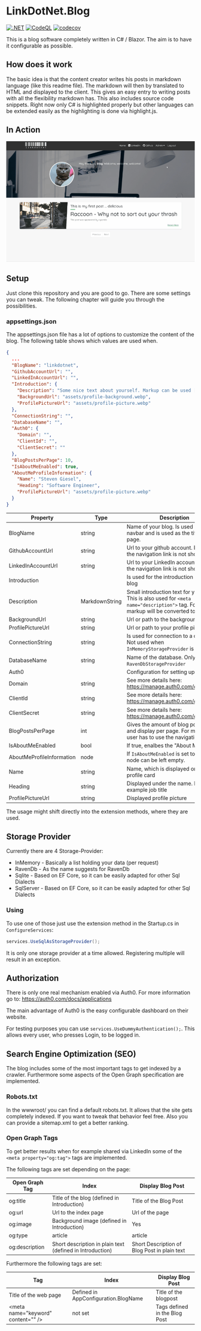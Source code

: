 ﻿# LinkDotNet.Blog
[![.NET](https://github.com/linkdotnet/Blog/actions/workflows/dotnet.yml/badge.svg?branch=master)](https://github.com/linkdotnet/Blog/actions/workflows/dotnet.yml)
[![CodeQL](https://github.com/linkdotnet/Blog/actions/workflows/codeql.yml/badge.svg)](https://github.com/linkdotnet/Blog/actions/workflows/codeql.yml)
[![codecov](https://codecov.io/gh/linkdotnet/Blog/branch/master/graph/badge.svg?token=WBTEYSB55N)](https://codecov.io/gh/linkdotnet/Blog)

This is a blog software completely written in C# / Blazor. The aim is to have it configurable as possible. 

## How does it work
The basic idea is that the content creator writes his posts in markdown language (like this readme file). 
The markdown will then by translated to HTML and displayed to the client. This gives an easy entry to writing posts with all the flexibility markdown has.
This also includes source code snippets. Right now only C# is highlighted properly but other languages can be extended easily as the highlighting is done via highlight.js.

## In Action
![overview](assets/overview.gif)

## Setup
Just clone this repository and you are good to go. There are some settings you can tweak. The following chapter will guide you 
through the possibilities.

### appsettings.json
The appsettings.json file has a lot of options to customize the content of the blog. The following table shows which values are used when.

```json
{
  ...
  "BlogName": "linkdotnet",
  "GithubAccountUrl": "",
  "LinkedInAccountUrl": "",
  "Introduction": {
    "Description": "Some nice text about yourself. Markup can be used [Github](https://github.com/someuser/somerepo)",
    "BackgroundUrl": "assets/profile-background.webp",
    "ProfilePictureUrl": "assets/profile-picture.webp"
  },
  "ConnectionString": "",
  "DatabaseName": "",
  "Auth0": {
    "Domain": "",
    "ClientId": "",
    "ClientSecret": ""
  },
  "BlogPostsPerPage": 10,
  "IsAboutMeEnabled": true,
  "AboutMeProfileInformation": {
    "Name": "Steven Giesel",
    "Heading": "Software Engineer",
    "ProfilePictureUrl": "assets/profile-picture.webp"
  }
}

```

| Property                  | Type           | Description                                                                                                                                       |
| ------------------------- | -------------- | ------------------------------------------------------------------------------------------------------------------------------------------------- |
| BlogName                  | string         | Name of your blog. Is used in the navbar and is used as the title of the page.                                                                    |
| GithubAccountUrl          | string         | Url to your github account. If not set the navigation link is not shown                                                                           |
| LinkedInAccountUrl        | string         | Url to your LinkedIn account. If not set the navigation link is not shown                                                                         |
| Introduction              |                | Is used for the introduction part of the blog                                                                                                     |
| Description               | MarkdownString | Small introduction text for yourself. This is also used for `<meta name="description">` tag. For this the markup will be converted to plain text. |
| BackgroundUrl             | string         | Url or path to the background image                                                                                                               |
| ProfilePictureUrl         | string         | Url or path to your profile picture                                                                                                               |
| ConnectionString          | string         | Is used for connection to a database. Not used when `InMemoryStorageProvider` is used                                                             |
| DatabaseName              | string         | Name of the database. Only used with `RavenDbStorageProvider`                                                                                     |
| Auth0                     |                | Configuration for setting up Auth0                                                                                                                |
| Domain                    | string         | See more details here: https://manage.auth0.com/dashboard/                                                                                        |
| ClientId                  | string         | See more details here: https://manage.auth0.com/dashboard/                                                                                        |
| ClientSecret              | string         | See more details here: https://manage.auth0.com/dashboard/                                                                                        |
| BlogPostsPerPage          | int            | Gives the amount of blog posts loaded and display per page. For more the user has to use the navigation                                           |
| IsAboutMeEnabled          | bool           | If true, enalbes the "About Me" page                                                                                                              |
| AboutMeProfileInformation | node           | If `IsAboutMeEnabled` is set to `false` this node can be left empty.                                                                              |
| Name                      | string         | Name, which is displayed on top of the profile card                                                                                               |
| Heading                   | string         | Displayed under the name. For example job title                                                                                                   |
| ProfilePictureUrl         | string         | Displayed profile picture                                                                                                                         |

The usage might shift directly into the extension methods, where they are used.

## Storage Provider
Currently there are 4 Storage-Provider:
 * InMemory - Basically a list holding your data (per request)
 * RavenDb - As the name suggests for RavenDb
 * Sqlite - Based on EF Core, so it can be easily adapted for other Sql Dialects
 * SqlServer - Based on EF Core, so it can be easily adapted for other Sql Dialects

### Using
To use one of those just use the extension method in the Startup.cs in `ConfigureServices`:
```csharp
services.UseSqlAsStorageProvider();
```

It is only one storage provider at a time allowed. Registering multiple will result in an exception.

## Authorization
There is only one real mechanism enabled via Auth0. For more information go to: https://auth0.com/docs/applications

The main advantage of Auth0 is the easy configurable dashboard on their website.

For testing purposes you can use `services.UseDummyAuthentication();`. This allows every user, who presses Login, to be logged in.

## Search Engine Optimization (SEO)
The blog includes some of the most important tags to get indexed by a crawler. Furthermore some aspects of the Open Graph specification are implemented.

### Robots.txt
In the wwwroot/ you can find a default robots.txt. It allows that the site gets completely indexed. If you want to tweak that behavior feel free.
Also you can provide a sitemap.xml to get a better ranking. 

### Open Graph Tags
To get better results when for example shared via LinkedIn some of the `<meta property="og:tag">` tags are implemented.

The following tags are set depending on the page:

| Open Graph Tag | Index                                                     | Display Blog Post                            |
| -------------- | --------------------------------------------------------- | -------------------------------------------- |
| og:title       | Title of the blog (defined in Introduction)               | Title of the Blog Post                       |
| og:url         | Url to the index page                                     | Url of the page                              |
| og:image       | Background image (defined in Introduction)                | Yes                                          |
| og:type        | article                                                   | article                                      |
| og:description | Short description in plain text (defined in Introduction) | Short Description of Blog Post in plain text |

Furthermore the following tags are set:

| Tag                                      | Index                                | Display Blog Post             |
| ---------------------------------------- | ------------------------------------ | ----------------------------- |
| Title of the web page                    | Defined in AppConfiguration.BlogName | Title of the blogpost         |
| &lt;meta name="keyword" content="" /&gt; | not set                              | Tags defined in the Blog Post |
